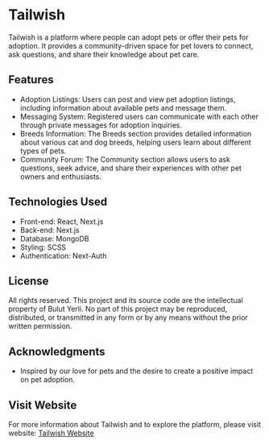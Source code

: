 # Tailwish

Tailwish is a platform where people can adopt pets or offer their pets for adoption. It provides a community-driven space for pet lovers to connect, ask questions, and share their knowledge about pet care.

## Features

- Adoption Listings: Users can post and view pet adoption listings, including information about available pets and message them.
- Messaging System: Registered users can communicate with each other through private messages for adoption inquiries.
- Breeds Information: The Breeds section provides detailed information about various cat and dog breeds, helping users learn about different types of pets.
- Community Forum: The Community section allows users to ask questions, seek advice, and share their experiences with other pet owners and enthusiasts.

## Technologies Used

- Front-end: React, Next.js
- Back-end: Next.js
- Database: MongoDB
- Styling: SCSS
- Authentication: Next-Auth

## License

All rights reserved. This project and its source code are the intellectual property of Bulut Yerli. No part of this project may be reproduced, distributed, or transmitted in any form or by any means without the prior written permission.

## Acknowledgments

- Inspired by our love for pets and the desire to create a positive impact on pet adoption.

## Visit Website

For more information about Tailwish and to explore the platform, please visit website: [Tailwish Website](https://tailwish.netlify.app/)
